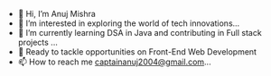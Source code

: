 - 👋 Hi, I’m Anuj Mishra
- 👀 I’m interested in exploring the world of tech innovations...
- 🌱 I’m currently learning DSA in Java and contributing in Full stack projects ...
- 💞️ Ready to tackle opportunities on Front-End Web Development
- 📫 How to reach me captainanuj2004@gmail.com...

<!---
Captainanujm/Captainanujm is a ✨ special ✨ repository because its `README.md` (this file) appears on your GitHub profile.
You can click the Preview link to take a look at your changes.
--->
